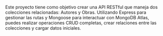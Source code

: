 Este proyecto tiene como objetivo crear una API RESTful que maneja dos colecciones relacionadas: Autores y Obras. Utilizando Express para gestionar las rutas y Mongoose para interactuar con MongoDB Atlas, puedes realizar operaciones CRUD completas, crear relaciones entre las colecciones y cargar datos iniciales.
